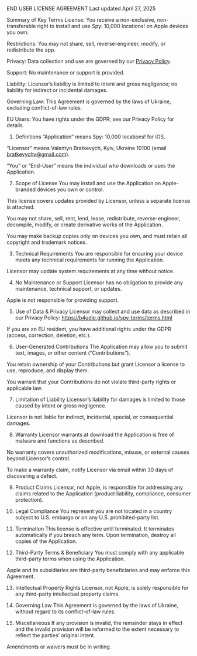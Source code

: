 END USER LICENSE AGREEMENT
Last updated April 27, 2025

Summary of Key Terms
License: You receive a non-exclusive, non-transferable right to install and use Spy: 10,000 locations! on Apple devices you own.

Restrictions: You may not share, sell, reverse-engineer, modify, or redistribute the app.

Privacy: Data collection and use are governed by our [Privacy Policy](https://b4udie.github.io/spy-terms/terms.html).

Support: No maintenance or support is provided.

Liability: Licensor’s liability is limited to intent and gross negligence; no liability for indirect or incidental damages.

Governing Law: This Agreement is governed by the laws of Ukraine, excluding conflict-of-law rules.

EU Users: You have rights under the GDPR; see our Privacy Policy for details.

1. Definitions
“Application” means Spy: 10,000 locations! for iOS.

“Licensor” means Valentyn Bratkevych, Kyiv, Ukraine 10100 (email bratkevychv@gmail.com).

“You” or “End-User” means the individual who downloads or uses the Application.

2. Scope of License
You may install and use the Application on Apple-branded devices you own or control.

This license covers updates provided by Licensor, unless a separate license is attached.

You may not share, sell, rent, lend, lease, redistribute, reverse-engineer, decompile, modify, or create derivative works of the Application.

You may make backup copies only on devices you own, and must retain all copyright and trademark notices.

3. Technical Requirements
You are responsible for ensuring your device meets any technical requirements for running the Application.

Licensor may update system requirements at any time without notice.

4. No Maintenance or Support
Licensor has no obligation to provide any maintenance, technical support, or updates.

Apple is not responsible for providing support.

5. Use of Data & Privacy
Licensor may collect and use data as described in our Privacy Policy:
https://b4udie.github.io/spy-terms/terms.html

If you are an EU resident, you have additional rights under the GDPR (access, correction, deletion, etc.).

6. User-Generated Contributions
The Application may allow you to submit text, images, or other content (“Contributions”).

You retain ownership of your Contributions but grant Licensor a license to use, reproduce, and display them.

You warrant that your Contributions do not violate third-party rights or applicable law.

7. Limitation of Liability
Licensor’s liability for damages is limited to those caused by intent or gross negligence.

Licensor is not liable for indirect, incidental, special, or consequential damages.

8. Warranty
Licensor warrants at download the Application is free of malware and functions as described.

No warranty covers unauthorized modifications, misuse, or external causes beyond Licensor’s control.

To make a warranty claim, notify Licensor via email within 30 days of discovering a defect.

9. Product Claims
Licensor, not Apple, is responsible for addressing any claims related to the Application (product liability, compliance, consumer protection).

10. Legal Compliance
You represent you are not located in a country subject to U.S. embargo or on any U.S. prohibited-party list.

11. Termination
This license is effective until terminated. It terminates automatically if you breach any term. Upon termination, destroy all copies of the Application.

12. Third-Party Terms & Beneficiary
You must comply with any applicable third-party terms when using the Application.

Apple and its subsidiaries are third-party beneficiaries and may enforce this Agreement.

13. Intellectual Property Rights
Licensor, not Apple, is solely responsible for any third-party intellectual property claims.

14. Governing Law
This Agreement is governed by the laws of Ukraine, without regard to its conflict-of-law rules.

15. Miscellaneous
If any provision is invalid, the remainder stays in effect and the invalid provision will be reformed to the extent necessary to reflect the parties’ original intent.

Amendments or waivers must be in writing.
